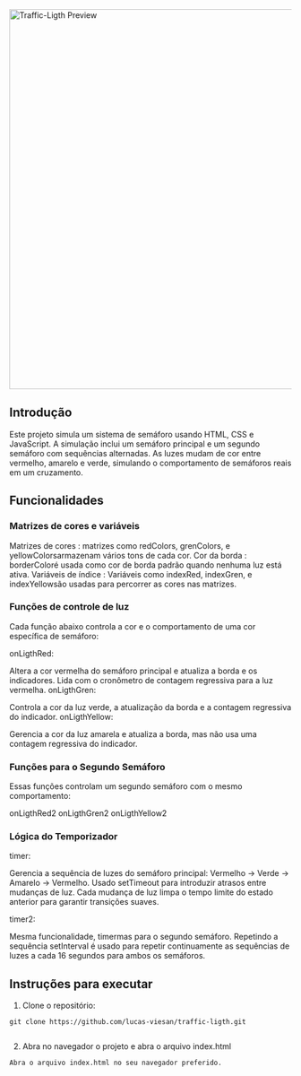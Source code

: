 <img src="https://lucas-viesan.github.io/traffic-ligth/TrafficLigth.png" alt="Traffic-Ligth Preview" height="678" width="1345" >

## Introdução

Este projeto simula um sistema de semáforo usando HTML, CSS e JavaScript. A simulação inclui um semáforo principal e um segundo semáforo com sequências alternadas. As luzes mudam de cor entre vermelho, amarelo e verde, simulando o comportamento de semáforos reais em um cruzamento.

## Funcionalidades

### Matrizes de cores e variáveis

Matrizes de cores : matrizes como redColors, grenColors, e yellowColorsarmazenam vários tons de cada cor.
Cor da borda : borderColoré usada como cor de borda padrão quando nenhuma luz está ativa.
Variáveis ​​de índice : Variáveis ​​como indexRed, indexGren, e indexYellowsão usadas para percorrer as cores nas matrizes.

### Funções de controle de luz

Cada função abaixo controla a cor e o comportamento de uma cor específica de semáforo:

onLigthRed:

Altera a cor vermelha do semáforo principal e atualiza a borda e os indicadores.
Lida com o cronômetro de contagem regressiva para a luz vermelha.
onLigthGren:

Controla a cor da luz verde, a atualização da borda e a contagem regressiva do indicador.
onLigthYellow:

Gerencia a cor da luz amarela e atualiza a borda, mas não usa uma contagem regressiva do indicador.

### Funções para o Segundo Semáforo

Essas funções controlam um segundo semáforo com o mesmo comportamento:

onLigthRed2
onLigthGren2
onLigthYellow2

### Lógica do Temporizador

timer:

Gerencia a sequência de luzes do semáforo principal:
Vermelho -> Verde -> Amarelo -> Vermelho.
Usado setTimeout para introduzir atrasos entre mudanças de luz.
Cada mudança de luz limpa o tempo limite do estado anterior para garantir transições suaves.

timer2:

Mesma funcionalidade, timermas para o segundo semáforo.
Repetindo a sequência
setInterval é usado para repetir continuamente as sequências de luzes a cada 16 segundos para ambos os semáforos.

## Instruções para executar

1. Clone o repositório:

```
git clone https://github.com/lucas-viesan/traffic-ligth.git


```

2. Abra no navegador o projeto e abra o arquivo index.html

```
Abra o arquivo index.html no seu navegador preferido.
```
